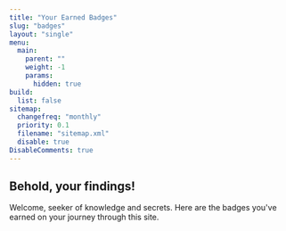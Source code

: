 ```yaml
---
title: "Your Earned Badges"
slug: "badges"
layout: "single"
menu:
  main:
    parent: ""
    weight: -1
    params:
      hidden: true
build:
  list: false
sitemap:
  changefreq: "monthly"
  priority: 0.1
  filename: "sitemap.xml"
  disable: true
DisableComments: true
---
```


## Behold, your findings!

Welcome, seeker of knowledge and secrets. Here are the badges you've earned on your journey through this site.

<div id="badge-container" style="display: flex; flex-wrap: wrap; gap: 20px; margin-top: 20px;">
  <!-- Badges will be dynamically inserted here by JavaScript -->
</div>

<style>
/* Gruvbox Light Theme */
.badge {
  border: 1px solid #bdae93;
  border-radius: 8px;
  padding: 15px;
  width: 200px;
  text-align: center;
  background-color: #fbf1c7;
  color: #3c3836;
  transition: transform 0.2s, box-shadow 0.2s;
  box-shadow: 0 2px 4px rgba(0,0,0,0.1);
}
.badge:hover {
  transform: translateY(-5px);
  box-shadow: 0 4px 8px rgba(0,0,0,0.15);
}
.badge.earned {
  border-color: #79740e;
  background-color: #b8bb26;
  color: #282828;
}
.badge-icon {
  font-size: 48px;
  margin-bottom: 10px;
  margin-top:10px;
}
.badge h3 {
  margin: 10px 0 5px 0;
  font-size: 1.1em;
  font-weight: bold;
  color: inherit;
}
.badge p {
  font-size: 0.9em;
  color: #504945;
  margin: 5px 0;
}
.badge small {
  opacity: 0.7;
  font-size: 0.8em;
  color: #665c54;
}

/* Gruvbox Dark Theme */
.dark .badge {
  background-color: #3c3836;
  border-color: #504945;
  color: #ebdbb2;
  box-shadow: 0 2px 4px rgba(0,0,0,0.3);
}
.dark .badge:hover {
  box-shadow: 0 4px 8px rgba(0,0,0,0.5);
}
.dark .badge.earned {
  background-color: #b8bb26;
  border-color: #79740e;
  color: #282828;
}
.dark .badge p {
  color: #a89984;
}
.dark .badge small {
  color: #928374;
}
</style>

<script>
document.addEventListener('DOMContentLoaded', function() {
    // Wait for badges.js to load and expose the badges
    function displayBadges() {
        console.log('Checking for window.badger...', !!window.badger);
        console.log('localStorage available:', typeof(Storage) !== "undefined");
        console.log('Raw localStorage userBadges:', localStorage.getItem('userBadges'));

        if (!window.badger || !window.badger.getAllBadges) {
            // Give up after 50 attempts (5 seconds) to prevent infinite loop
            if (!displayBadges.attempts) displayBadges.attempts = 0;
            displayBadges.attempts++;

            if (displayBadges.attempts > 50) {
                console.error('Failed to load badges.js after 5 seconds');
                document.getElementById('badge-container').innerHTML = '<p>Error: Badge system failed to load.</p>';
                return;
            }

            console.log('Waiting for badges.js to load...');
            setTimeout(displayBadges, 100);
            return;
        }

        const allBadges = window.badger.getAllBadges();
        const earnedBadges = JSON.parse(localStorage.getItem('userBadges') || '[]');
        const container = document.getElementById('badge-container');

        console.log('Earned badges:', earnedBadges);
        console.log('Total badges:', allBadges.length);

        if (allBadges.length === 0) {
            container.innerHTML = '<p>Loading badges...</p>';
            return;
        }

        allBadges.forEach(badge => {
            const isEarned = earnedBadges.includes(badge.id);
            const badgeElement = document.createElement('div');
            badgeElement.className = 'badge' + (isEarned ? ' earned' : '');
            badgeElement.innerHTML = `
                <div class="badge-icon">${badge.icon}</div>
                <h3>${badge.name}</h3>
                <p>${badge.description}</p>
                <small style="opacity: 0.7;">${isEarned ? 'Earned!' : 'Not earned yet'}</small>
            `;
            container.appendChild(badgeElement);
        });
    }

    displayBadges();
});
</script>
